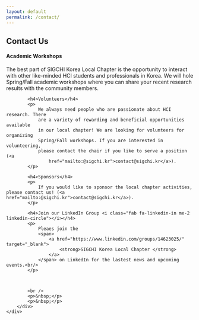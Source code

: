```yaml
---
layout: default
permalink: /contact/
---
```


## Contact Us
<div class="row py-4">
    <div class="col-md-12">
        <div class="well well-sm">
            <h4>Academic Workshops</h4>
            <p>The best part of SIGCHI Korea Local Chapter is the
                opportunity to interact with other like-minded HCI students and
                professionals in Korea. We will hole Spring/Fall academic
                workshops where you can share your recent research results with
                the community members.
            </p>

            <h4>Volunteers</h4>
            <p>
                We always need people who are passionate about HCI research. There
                are a variety of rewarding and beneficial opportunities available
                in our local chapter! We are looking for volunteers for organizing
                Spring/Fall workshops. If you are interested in volunteering,
                please contact the chair if you like to serve a position (<a
                    href="mailto:@sigchi.kr">contact@sigchi.kr</a>).
            </p>

            <h4>Sponsors</h4>
            <p>
                If you would like to sponsor the local chapter activities, please contact us! (<a href="mailto:@sigchi.kr">contact@sigchi.kr</a>).
            </p>

            <h4>Join our LinkedIn Group <i class="fab fa-linkedin-in me-2 linkedin-circle"></i></h4>
            <p>
                Pleaes join the
                <span>
                    <a href="https://www.linkedin.com/groups/14623025/" target="_blank">
                        <strong>SIGCHI Korea Local Chapter </strong> 
                    </a>
                </span> on LinkedIn for the lastest news and upcoming events.<br/>
            </p>

            

            <br />
            <p>&nbsp;</p>
            <p>&nbsp;</p>
        </div>
    </div>
</div>
